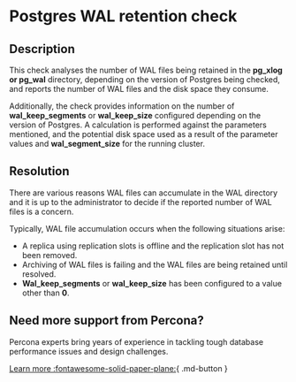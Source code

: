 # Postgres WAL retention check
## Description

This check analyses the number of WAL files being retained in the **pg_xlog or pg_wal** directory, depending on the version of Postgres being checked, and reports the number of WAL files and the disk space they consume. 

Additionally, the check provides information on the number of **wal_keep_segments** or **wal_keep_size** configured depending on the version of Postgres. A calculation is performed against the parameters mentioned, and the potential disk space used as a result of the parameter values and **wal_segment_size** for the running cluster.


## Resolution

There are various reasons WAL files can accumulate in the WAL directory and it is up to the administrator to decide if the reported number of WAL files is a concern. 

Typically, WAL file accumulation occurs when the following situations arise:

- A replica using replication slots is offline and the replication slot has not been removed.
- Archiving of WAL files is failing and the WAL files are being retained until resolved.
- **Wal_keep_segments** or **wal_keep_size** has been configured to a value other than **0**.

## Need more support from Percona?

Percona experts bring years of experience in tackling tough database performance issues and design challenges.

[Learn more :fontawesome-solid-paper-plane:](https://per.co.na/subscribe){ .md-button }

